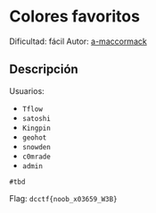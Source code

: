 # Colores favoritos
Dificultad: fácil
Autor: [a-maccormack](https://github.com/a-maccormack)


## Descripción
Usuarios:
- `Tflow`
- `satoshi`
- `Kingpin`
- `geohot`
- `snowden`
- `c0mrade`
- `admin`

```
#tbd
```

Flag: `dcctf{noob_x03659_W3B}`